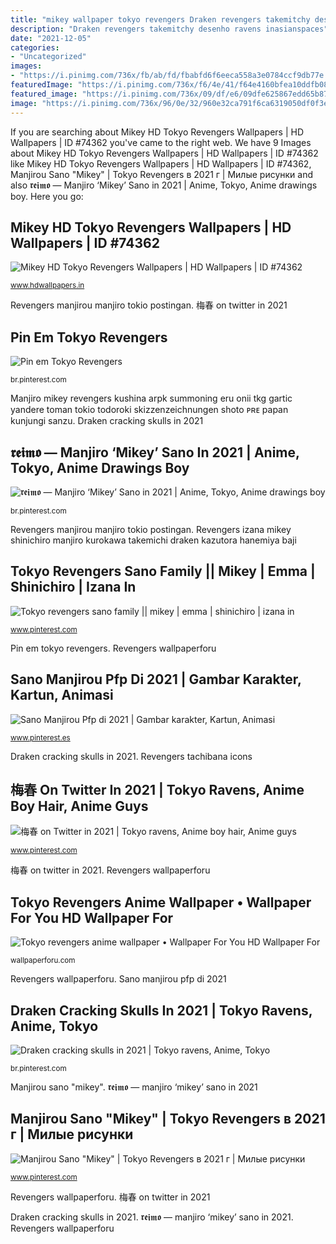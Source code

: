 ```yaml
---
title: "mikey wallpaper tokyo revengers Draken revengers takemitchy desenho ravens inasianspaces"
description: "Draken revengers takemitchy desenho ravens inasianspaces"
date: "2021-12-05"
categories:
- "Uncategorized"
images:
- "https://i.pinimg.com/736x/fb/ab/fd/fbabfd6f6eeca558a3e0784ccf9db77e.jpg"
featuredImage: "https://i.pinimg.com/736x/f6/4e/41/f64e4160bfea10ddfb08dbcb889c53df.jpg"
featured_image: "https://i.pinimg.com/736x/09/df/e6/09dfe625867edd65b879bd0c91580e4c.jpg"
image: "https://i.pinimg.com/736x/96/0e/32/960e32ca791f6ca6319050df0f3e71a3.jpg"
---
```


If you are searching about Mikey HD Tokyo Revengers Wallpapers | HD Wallpapers | ID #74362 you've came to the right web. We have 9 Images about Mikey HD Tokyo Revengers Wallpapers | HD Wallpapers | ID #74362 like Mikey HD Tokyo Revengers Wallpapers | HD Wallpapers | ID #74362, Manjirou Sano &quot;Mikey&quot; | Tokyo Revengers в 2021 г | Милые рисунки and also 𝖗𝖊𝖎𝖒𝖔 — Manjiro ‘Mikey’ Sano in 2021 | Anime, Tokyo, Anime drawings boy. Here you go:

## Mikey HD Tokyo Revengers Wallpapers | HD Wallpapers | ID #74362

![Mikey HD Tokyo Revengers Wallpapers | HD Wallpapers | ID #74362](https://www.hdwallpapers.in/download/mikey_hd_tokyo_revengers-1280x720.jpg "Draken revengers takemitchy desenho ravens inasianspaces")

<small>www.hdwallpapers.in</small>

Revengers manjirou manjiro tokio postingan. 梅春 on twitter in 2021

## Pin Em Tokyo Revengers

![Pin em Tokyo Revengers](https://i.pinimg.com/736x/ef/b2/ce/efb2ce2e5f51b27485714c12f2e7ec53.jpg "Draken revengers takemitchy desenho ravens inasianspaces")

<small>br.pinterest.com</small>

Manjiro mikey revengers kushina arpk summoning eru onii tkg gartic yandere toman tokio todoroki skizzenzeichnungen shoto ᴘʀᴇ papan kunjungi sanzu. Draken cracking skulls in 2021

## 𝖗𝖊𝖎𝖒𝖔 — Manjiro ‘Mikey’ Sano In 2021 | Anime, Tokyo, Anime Drawings Boy

![𝖗𝖊𝖎𝖒𝖔 — Manjiro ‘Mikey’ Sano in 2021 | Anime, Tokyo, Anime drawings boy](https://i.pinimg.com/736x/09/df/e6/09dfe625867edd65b879bd0c91580e4c.jpg "𝖗𝖊𝖎𝖒𝖔 — manjiro ‘mikey’ sano in 2021")

<small>br.pinterest.com</small>

Revengers manjirou manjiro tokio postingan. Revengers izana mikey shinichiro manjiro kurokawa takemichi draken kazutora hanemiya baji

## Tokyo Revengers Sano Family || Mikey | Emma | Shinichiro | Izana In

![Tokyo revengers sano family || mikey | emma | shinichiro | izana in](https://i.pinimg.com/736x/16/99/d6/1699d6a3f438fe3b448b379ace43a5b3.jpg "Revengers tachibana icons")

<small>www.pinterest.com</small>

Pin em tokyo revengers. Revengers wallpaperforu

## Sano Manjirou Pfp Di 2021 | Gambar Karakter, Kartun, Animasi

![Sano Manjirou Pfp di 2021 | Gambar karakter, Kartun, Animasi](https://i.pinimg.com/736x/96/0e/32/960e32ca791f6ca6319050df0f3e71a3.jpg "Manjirou sano &quot;mikey&quot;")

<small>www.pinterest.es</small>

Draken cracking skulls in 2021. Revengers tachibana icons

## 梅春 On Twitter In 2021 | Tokyo Ravens, Anime Boy Hair, Anime Guys

![梅春 on Twitter in 2021 | Tokyo ravens, Anime boy hair, Anime guys](https://i.pinimg.com/736x/bd/ac/d9/bdacd9a101b9da6536ad06fb3541601d.jpg "Tokyo revengers sano family || mikey")

<small>www.pinterest.com</small>

梅春 on twitter in 2021. Revengers wallpaperforu

## Tokyo Revengers Anime Wallpaper • Wallpaper For You HD Wallpaper For

![Tokyo revengers anime wallpaper • Wallpaper For You HD Wallpaper For](https://wallpaperforu.com/wp-content/uploads/2021/08/Tokyo-Revengers-Wallpapers381680x1050.jpg "Revengers tachibana icons")

<small>wallpaperforu.com</small>

Revengers wallpaperforu. Sano manjirou pfp di 2021

## Draken Cracking Skulls In 2021 | Tokyo Ravens, Anime, Tokyo

![Draken cracking skulls in 2021 | Tokyo ravens, Anime, Tokyo](https://i.pinimg.com/736x/f6/4e/41/f64e4160bfea10ddfb08dbcb889c53df.jpg "Pin em tokyo revengers")

<small>br.pinterest.com</small>

Manjirou sano &quot;mikey&quot;. 𝖗𝖊𝖎𝖒𝖔 — manjiro ‘mikey’ sano in 2021

## Manjirou Sano &quot;Mikey&quot; | Tokyo Revengers в 2021 г | Милые рисунки

![Manjirou Sano &quot;Mikey&quot; | Tokyo Revengers в 2021 г | Милые рисунки](https://i.pinimg.com/736x/fb/ab/fd/fbabfd6f6eeca558a3e0784ccf9db77e.jpg "𝖗𝖊𝖎𝖒𝖔 — manjiro ‘mikey’ sano in 2021")

<small>www.pinterest.com</small>

Revengers wallpaperforu. 梅春 on twitter in 2021

Draken cracking skulls in 2021. 𝖗𝖊𝖎𝖒𝖔 — manjiro ‘mikey’ sano in 2021. Revengers wallpaperforu
